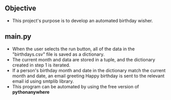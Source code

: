## Objective
- This project's purpose is to develop an automated birthday wisher.

## main.py
- When the user selects the run button, all of the data in the "birthdays.csv" file is saved as a dictionary.
- The current month and data are stored in a tuple, and the dictionary created in step 1 is iterated.
- If a person's birthday month and date in the dictionary match the current month and date, an email greeting Happy birthday is sent to the relevant email id using smtplib library.
- This program can be automated by using the free version of **pythonanywhere**

